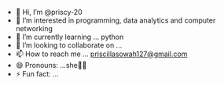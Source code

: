 - 👋 Hi, I’m @priscy-20
- 👀 I’m interested in programming, data analytics and computer networking 
- 🌱 I’m currently learning ... python 
- 💞️ I’m looking to collaborate on ...
- 📫 How to reach me ... priscillasowah127@gmail.com 
- 😄 Pronouns: ...she👊😉
- ⚡ Fun fact: ...

<!---
priscy-20/priscy-20 is a ✨ special ✨ repository because its `README.md` (this file) appears on your GitHub profile.
You can click the Preview link to take a look at your changes.
--->
